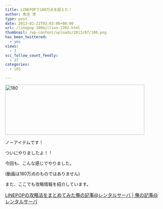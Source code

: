 ```yaml
---
title: LINEPOPで180万点を超えた！
author: 魚住 惇
type: post
date: 2013-02-22T03:03:06+00:00
url: /linepop-180million-1392.html
thumbnail: /wp-content/uploads/2013/07/180.png
has_been_twittered:
  - yes
views:
  - 3
scc_follow_count_feedly:
  - 37
categories:
  - iOS

---
```

<img decoding="async" loading="lazy" title="180.png" src="/wp-content/uploads/2013/02/180.png" alt="180" width="452" height="163" border="0" />

ノーアイテムです！

<!--more-->

ついにやりましたよ！！</p> 

今回も、こんな感じでやりました。

(動画は180万点のものではありません)

</p> 

また、ここでも攻略情報を紹介しています。

<p style="font-size: 15px;">
  <a rel="nofollow" href="http://jun3010.me/linepop%e3%81%ae%e6%94%bb%e7%95%a5%e6%b3%95%e3%82%92%e3%81%be%e3%81%a8%e3%82%81%e3%81%a6%e3%81%bf%e3%81%9f-1250.html" target="_blank">LINEPOPの攻略法をまとめてみた俺の記事@レンタルサーバ | 俺の記事@レンタルサーバ</a>
</p>